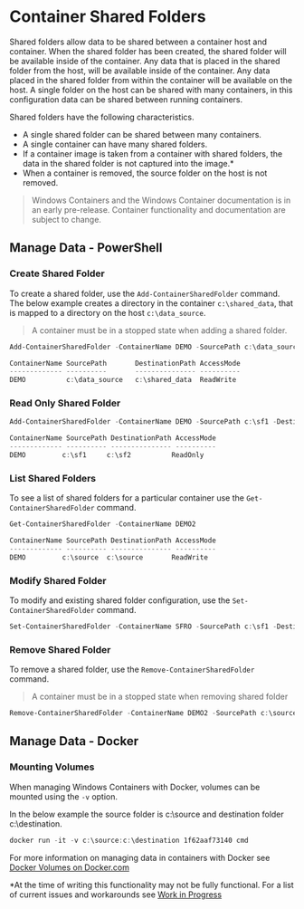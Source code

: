 # Container Shared Folders

Shared folders allow data to be shared between a container host and container. When the shared folder has been created, the shared folder will be available inside of the container. Any data that is placed in the shared folder from the host, will be available inside of the container. Any data placed in the shared folder from within the container will be available on the host. A single folder on the host can be shared with many containers, in this configuration data can be shared between running containers.

Shared folders have the following characteristics.

- A single shared folder can be shared between many containers.
- A single container can have many shared folders.
- If a container image is taken from a container with shared folders, the data in the shared folder is not captured into the image.*
- When a container is removed, the source folder on the host is not removed.

> Windows Containers and the Windows Container documentation is in an early pre-release. Container functionality and documentation are subject to change.

## Manage Data - PowerShell

### Create Shared Folder

To create a shared folder, use the `Add-ContainerSharedFolder` command. The below example creates a directory in the container `c:\shared_data`, that is mapped to a directory on the host `c:\data_source`.

> A container must be in a stopped state when adding a shared folder.

```powershell
Add-ContainerSharedFolder -ContainerName DEMO -SourcePath c:\data_source -DestinationPath c:\shared_data

ContainerName SourcePath 	   DestinationPath AccessMode
------------- ---------- 	   --------------- ----------
DEMO          c:\data_source   c:\shared_data  ReadWrite
```

### Read Only Shared Folder

```powershell
Add-ContainerSharedFolder -ContainerName DEMO -SourcePath c:\sf1 -DestinationPath c:\sf2 -AccessMode ReadOnly

ContainerName SourcePath DestinationPath AccessMode
------------- ---------- --------------- ----------
DEMO         c:\sf1     c:\sf2          ReadOnly
```

### List Shared Folders

To see a list of shared folders for a particular container use the `Get-ContainerSharedFolder` command.

```powershell
Get-ContainerSharedFolder -ContainerName DEMO2

ContainerName SourcePath DestinationPath AccessMode
------------- ---------- --------------- ----------
DEMO         c:\source  c:\source       ReadWrite
```

### Modify Shared Folder

To modify and existing shared folder configuration, use the `Set-ContainerSharedFolder` command.

```powershell
Set-ContainerSharedFolder -ContainerName SFRO -SourcePath c:\sf1 -DestinationPath c:\sf1
```

### Remove Shared Folder

To remove a shared folder, use the `Remove-ContainerSharedFolder` command.

> A container must be in a stopped state when removing shared folder

```powershell
Remove-ContainerSharedFolder -ContainerName DEMO2 -SourcePath c:\source -DestinationPath c:\source
```
## Manage Data - Docker

### Mounting Volumes

When managing Windows Containers with Docker, volumes can be mounted using the `-v` option.

In the below example the source folder is c:\source and destination folder c:\destination.

```powershell
docker run -it -v c:\source:c:\destination 1f62aaf73140 cmd
```

For more information on managing data in containers with Docker see [Docker Volumes on Docker.com](https://docs.docker.com/userguide/dockervolumes/)

*At the time of writing this functionality may not be fully functional. For a list of current issues and workarounds see [Work in Progress](../about/work_in_progress.md)
